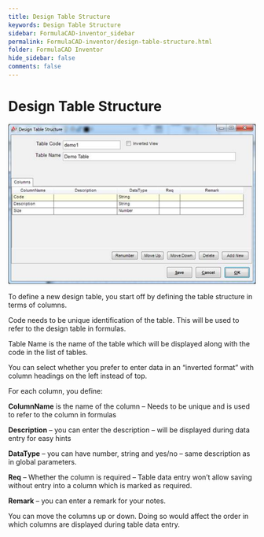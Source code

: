 ```yaml
---
title: Design Table Structure
keywords: Design Table Structure
sidebar: FormulaCAD-inventor_sidebar
permalink: FormulaCAD-inventor/design-table-structure.html
folder: FormulaCAD Inventor
hide_sidebar: false
comments: false
---
```

# Design Table Structure


![](/images/design-table-struc.jpg)

To define a new design table, you start off by defining the table structure in terms of columns.

Code needs to be unique identification of the table. This will be used to refer to the design table in formulas.

Table Name is the name of the table which will be displayed along with the code in the list of tables.

You can select whether you prefer to enter data in an “inverted format” with column headings on the left instead of top.

For each column, you define:

**ColumnName** is the name of the column – Needs to be unique and is used to refer to the column in formulas

**Description** – you can enter the description – will be displayed during data entry for easy hints

**DataType** – you can have number, string and yes/no – same description as in global parameters.

**Req** – Whether the column is required – Table data entry won’t allow saving without entry into a column which is marked as required.

**Remark** – you can enter a remark for your notes.

You can move the columns up or down. Doing so would affect the order in which columns are displayed during table data entry.
